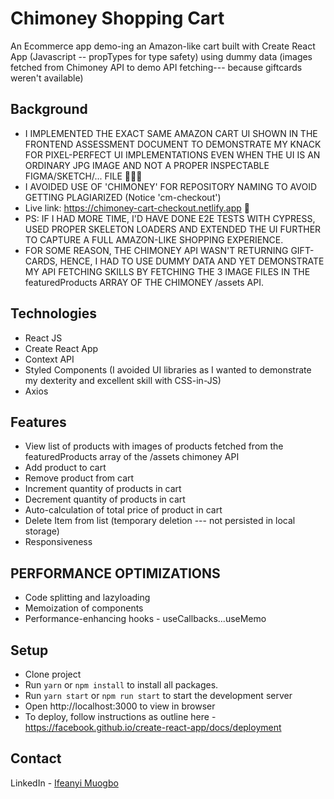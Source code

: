 # Chimoney Shopping Cart

An Ecommerce app demo-ing an Amazon-like cart built with Create React App (Javascript -- propTypes for type safety) using dummy data (images fetched from Chimoney API to demo API fetching--- because giftcards weren't available)

## Background

- I IMPLEMENTED THE EXACT SAME AMAZON CART UI SHOWN IN THE FRONTEND ASSESSMENT DOCUMENT TO DEMONSTRATE MY KNACK FOR PIXEL-PERFECT UI IMPLEMENTATIONS EVEN WHEN THE UI IS AN ORDINARY JPG IMAGE AND NOT A PROPER INSPECTABLE FIGMA/SKETCH/... FILE 🚀🚀🚀
- I AVOIDED USE OF 'CHIMONEY' FOR REPOSITORY NAMING TO AVOID GETTING PLAGIARIZED (Notice 'cm-checkout')
- Live link: https://chimoney-cart-checkout.netlify.app 🚨
- PS: IF I HAD MORE TIME, I'D HAVE DONE E2E TESTS WITH CYPRESS, USED PROPER SKELETON LOADERS AND EXTENDED THE UI FURTHER TO CAPTURE A FULL AMAZON-LIKE SHOPPING EXPERIENCE.
- FOR SOME REASON, THE CHIMONEY API WASN'T RETURNING GIFT-CARDS, HENCE, I HAD TO USE DUMMY DATA AND YET DEMONSTRATE MY API FETCHING SKILLS BY FETCHING THE 3 IMAGE FILES IN THE featuredProducts ARRAY OF THE CHIMONEY /assets API.

## Technologies

- React JS
- Create React App
- Context API
- Styled Components (I avoided UI libraries as I wanted to demonstrate my dexterity and excellent skill with CSS-in-JS)
- Axios

## Features

- View list of products with images of products fetched from the featuredProducts array of the /assets chimoney API
- Add product to cart
- Remove product from cart
- Increment quantity of products in cart
- Decrement quantity of products in cart
- Auto-calculation of total price of product in cart
- Delete Item from list (temporary deletion --- not persisted in local storage)
- Responsiveness

## PERFORMANCE OPTIMIZATIONS

- Code splitting and lazyloading
- Memoization of components
- Performance-enhancing hooks - useCallbacks...useMemo

## Setup

- Clone project
- Run `yarn` or `npm install` to install all packages.
- Run `yarn start` or `npm run start` to start the development server
- Open http://localhost:3000 to view in browser
- To deploy, follow instructions as outline here - https://facebook.github.io/create-react-app/docs/deployment

## Contact

LinkedIn - [Ifeanyi Muogbo](https://www.linkedin.com/in/ifeanyichukwu-muogbo/)
